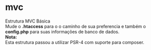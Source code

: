 # mvc
Estrutura MVC Básica <br>
Mude o <strong>.htaccess</strong> para o o caminho de sua preferencia e também o <strong>config.php</strong> para suas informações de banco de dados.<br>
<strong>Nota:</strong><br>
Esta estrutura passou a utilizar PSR-4 com suporte para composer.
